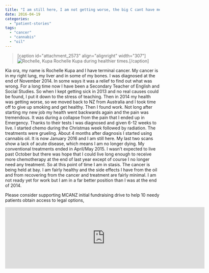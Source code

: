 ```yaml
---
title: "I am still here, I am not getting worse, the big C cant have me!"
date: 2016-04-19
categories: 
  - "patient-stories"
tags: 
  - "cancer"
  - "cannabis"
  - "oil"
---
```


> \[caption id="attachment\_2573" align="alignright" width="307"\]![Rochelle, Kupa](http://mcawarenessnz.org/wp-content/uploads/2016/02/rochelle.jpg) Rochelle Kupa during healthier times.\[/caption\]

Kia ora, my name is Rochelle Kupa and I have terminal cancer. My cancer is in my right lung, my liver and in some of my bones. I was diagnosed at the end of November 2014. In some ways it was a relief to find out what was wrong. For a long time now I have been a Secondary Teacher of English and Social Studies. So when I kept getting sick in 2013 and no real causes could be found, I put it down to the stress of teaching. Then in 2014 my health was getting worse, so we moved back to NZ from Australia and I took time off to give up smoking and get healthy. Then I found work. Not long after starting my new job my health went backwards again and the pain was tremendous. It was during a collapse from the pain that I ended up in Emergency. Thanks to their tests I was diagnosed and given 6-12 weeks to live. I started chemo during the Christmas week followed by radiation. The treatments were grueling. About 4 months after diagnosis I started using cannabis oil. It is now January 2016 and I am still here. My last two scans show a lack of acute disease, which means I am no longer dying. My conventional treatments ended in April/May 2015. I wasn’t expected to live past October but there was hope that I could live long enough to receive more chemotherapy at the end of last year except of course I no longer need any treatment. So at this point of time I am in stasis. The cancer is being held at bay. I am fairly healthy and the side effects I have from the oil and from recovering from the cancer and treatment are fairly minimal. I am not ready yet for work but I am in a far better position than I was at the end of 2014.

Please consider supporting MCANZ initial fundraising drive to help 10 needy patients obtain access to legal options, 

<iframe src="https://widget.givealittle.co.nz/cause/legalmcfor10/light-starbuck" width="650" height="200" frameborder="0" seamless="seamless"></iframe>
